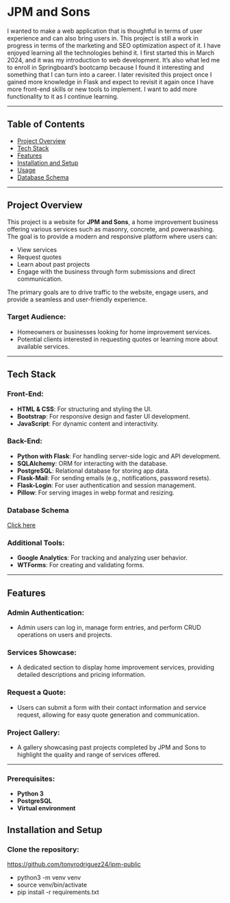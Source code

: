 # JPM and Sons

I wanted to make a web application that is thoughtful in terms of user experience and can also bring users in. This project is still a work in progress in terms of the marketing and SEO optimization aspect of it. I have enjoyed learning all the technologies behind it. I first started this in March 2024, and it was my introduction to web development. It’s also what led me to enroll in Springboard’s bootcamp because I found it interesting and something that I can turn into a career. I later revisited this project once I gained more knowledge in Flask and expect to revisit it again once I have more front-end skills or new tools to implement. I want to add more functionality to it as I continue learning.

---

## Table of Contents

- [Project Overview](#project-overview)
- [Tech Stack](#tech-stack)
- [Features](#features)
- [Installation and Setup](#installation-and-setup)
- [Usage](#usage)
- [Database Schema](#database-schema)

---

## Project Overview

This project is a website for **JPM and Sons**, a home improvement business offering various services such as masonry, concrete, and powerwashing. The goal is to provide a modern and responsive platform where users can:
- View services
- Request quotes
- Learn about past projects
- Engage with the business through form submissions and direct communication.

The primary goals are to drive traffic to the website, engage users, and provide a seamless and user-friendly experience.

### Target Audience:
- Homeowners or businesses looking for home improvement services.
- Potential clients interested in requesting quotes or learning more about available services.

---

## Tech Stack

### Front-End:
- **HTML & CSS**: For structuring and styling the UI.
- **Bootstrap**: For responsive design and faster UI development.
- **JavaScript**: For dynamic content and interactivity.

### Back-End:
- **Python with Flask**: For handling server-side logic and API development.
- **SQLAlchemy**: ORM for interacting with the database.
- **PostgreSQL**: Relational database for storing app data.
- **Flask-Mail**: For sending emails (e.g., notifications, password resets).
- **Flask-Login**: For user authentication and session management.
- **Pillow**: For serving images in webp format and resizing.

### Database Schema
[Click here](https://drawsql.app/teams/tony-26/diagrams/jpm-and-sons)

### Additional Tools:
- **Google Analytics**: For tracking and analyzing user behavior.
- **WTForms**: For creating and validating forms.

---

## Features

### **Admin Authentication**:
- Admin users can log in, manage form entries, and perform CRUD operations on users and projects.

### **Services Showcase**:
- A dedicated section to display home improvement services, providing detailed descriptions and pricing information.

### **Request a Quote**:
- Users can submit a form with their contact information and service request, allowing for easy quote generation and communication.

### **Project Gallery**:
- A gallery showcasing past projects completed by JPM and Sons to highlight the quality and range of services offered.

---

### Prerequisites:
- **Python 3**
- **PostgreSQL**
- **Virtual environment**

## Installation and Setup

### Clone the repository:
https://github.com/tonyrodriguez24/jpm-public

- python3 -m venv venv
- source venv/bin/activate
- pip install -r requirements.txt